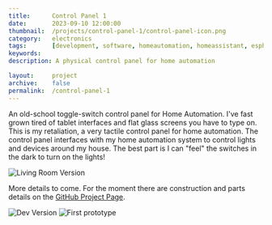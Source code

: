 ```yaml
---
title: 		Control Panel 1
date: 		2023-09-10 12:00:00
thumbnail: 	/projects/control-panel-1/control-panel-icon.png
category: 	electronics
tags: 		[development, software, homeautomation, homeassistant, esphmome]
keywords:   
description: A physical control panel for home automation

layout:     project
archive:	false
permalink:  /control-panel-1
---
```

An old-school toggle-switch control panel for Home Automation. I've fast grown tired of tablet interfaces and flat glass screens you have to type on. This is my retaliation, a very tactile control panel for home automation. The control panel interfaces with my home automation system to control lights and devices around my house. The best part is I can "feel" the switches in the dark to turn on the lights!

![Living Room  Version]({{site.baseurl}}/assets/projects/control-panel-1/living-room-cp.jpg)


More details to come. For the moment there are construction and parts details on the [GitHub Project Page](https://github.com/stephenhouser/Control_Panel_1).

![Dev Version]({{site.baseurl}}/assets/projects/control-panel-1/dev-control-panel.jpg)
![First prototype]({{site.baseurl}}/assets/projects/control-panel-1/prototype-1-complete.jpg)
